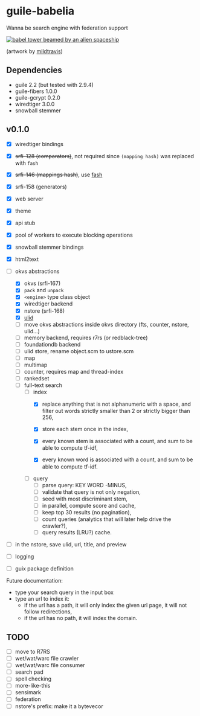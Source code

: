 # guile-babelia

Wanna be search engine with federation support

[![babel tower beamed by an alien spaceship](https://cdn.dribbble.com/users/2441249/screenshots/4890251/babeldrbl.jpg)](https://dribbble.com/shots/4890251-Babel)

(artwork by [mildtravis](https://dribbble.com/mildtravis))

## Dependencies

- guile 2.2 (but tested with 2.9.4)
- guile-fibers 1.0.0
- guile-gcrypt 0.2.0
- wiredtiger 3.0.0
- snowball stemmer

## v0.1.0

- [x] wiredtiger bindings
- [x] ~~srfi-128 (comparators)~~, not required since `(mapping hash)`
      was replaced with `fash`
- [x] ~~srfi-146 (mappings hash)~~, use
      [fash](https://www.wingolog.org/pub/fash.scm)
- [x] srfi-158 (generators)
- [x] web server
- [x] theme
- [x] api stub
- [x] pool of workers to execute blocking operations
- [x] snowball stemmer bindings
- [x] html2text
- [ ] okvs abstractions
  - [x] okvs (srfi-167)
  - [x] `pack` and `unpack`
  - [x] `<engine>` type class object
  - [x] wiredtiger backend
  - [x] nstore (srfi-168)
  - [x] [ulid](https://github.com/ulid/spec)
  - [ ] move okvs abstractions inside okvs directory (fts, counter,
        nstore, ulid...)
  - [ ] memory backend, requires r7rs (or redblack-tree)
  - [ ] foundationdb backend
  - [ ] ulid store, rename object.scm to ustore.scm
  - [ ] map
  - [ ] multimap
  - [ ] counter, requires map and thread-index
  - [ ] rankedset
  - [ ] full-text search
    - [ ] index
      - [x] replace anything that is not alphanumeric with a space, and
            filter out words strictly smaller than 2 or strictly bigger
            than 256,
      - [x] store each stem once in the index,

      - [x] every known stem is associated with a count, and sum to be
            able to compute tf-idf,
      - [x] every known word is associated with a count, and sum to be
            able to compute tf-idf.
    - [ ] query
      - [ ] parse query: KEY WORD -MINUS,
      - [ ] validate that query is not only negation,
      - [ ] seed with most discriminant stem,
      - [ ] in parallel, compute score and cache,
      - [ ] keep top 30 results (no pagination),
      - [ ] count queries (analytics that will later help drive the
            crawler?),
      - [ ] query results (LRU?) cache.
- [ ] in the nstore, save ulid, url, title, and preview
- [ ] logging
- [ ] guix package definition


Future documentation:

- type your search query in the input box
- type an url to index it:
  - if the url has a path, it will only index the given url page, it
    will not follow redirections,
  - if the url has no path, it will index the domain.

## TODO

- [ ] move to R7RS
- [ ] wet/wat/warc file crawler
- [ ] wet/wat/warc file consumer
- [ ] search pad
- [ ] spell checking
- [ ] more-like-this
- [ ] sensimark
- [ ] federation
- [ ] nstore's prefix: make it a bytevecor
